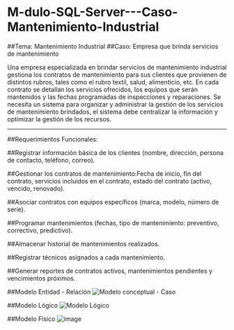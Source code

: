 # M-dulo-SQL-Server---Caso-Mantenimiento-Industrial

##Tema: Mantenimiento Industrial
##Caso: Empresa que brinda servicios de mantenimiento

Una empresa especializada en brindar servicios de mantenimiento industrial gestiona los contratos de mantenimiento para sus clientes que provienen de distintos rubros, 
tales como el rubro textil, salud, alimenticio, etc. En cada contrato se detallan los servicios ofrecidos, los equipos que serán mantenidos y las fechas programadas de 
inspecciones y reparaciones. Se necesita un sistema para organizar y administrar la gestión de los servicios de mantenimiento brindados, el sistema debe centralizar la 
información y optimizar la gestión de los recursos.
________________________________________

##Requerimientos Funcionales:

##Registrar información básica de los clientes (nombre, dirección, persona de contacto, teléfono, correo).

##Gestionar los contratos de mantenimiento:Fecha de inicio, fin del contrato, servicios incluidos en el contrato, estado del contrato (activo, vencido, renovado).

##Asociar contratos con equipos específicos (marca, modelo, número de serie).

##Programar mantenimientos (fechas, tipo de mantenimiento: preventivo, correctivo, predictivo).

##Almacenar historial de mantenimientos realizados.

##Registrar técnicos asignados a cada mantenimiento.

##Generar reportes de contratos activos, mantenimientos pendientes y vencimientos próximos.



##Modelo Entidad - Relación
![Modelo conceptual - Caso](https://github.com/user-attachments/assets/162cf003-3155-435a-9d5a-017d5ea33018)

##Modelo Lógico
![Modelo Lógico](https://github.com/user-attachments/assets/68b868e9-1972-46cb-9584-859f06ed0e69)

##Modelo Físico
![image](https://github.com/user-attachments/assets/0a786656-88fd-4b32-a539-88f09f476942)
